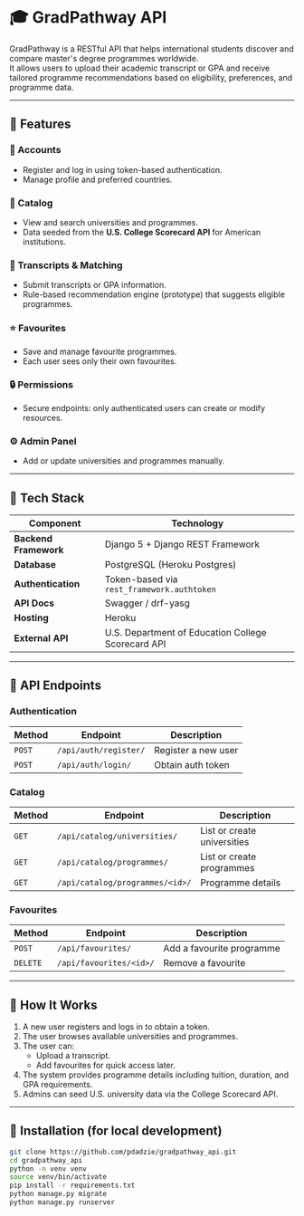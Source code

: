 # 🎓 GradPathway API

GradPathway is a RESTful API that helps international students discover and compare master's degree programmes worldwide.  
It allows users to upload their academic transcript or GPA and receive tailored programme recommendations based on eligibility, preferences, and programme data.

---

## 🚀 Features

### 👤 Accounts
- Register and log in using token-based authentication.
- Manage profile and preferred countries.

### 🏫 Catalog
- View and search universities and programmes.
- Data seeded from the **U.S. College Scorecard API** for American institutions.

### 📄 Transcripts & Matching
- Submit transcripts or GPA information.
- Rule-based recommendation engine (prototype) that suggests eligible programmes.

### ⭐ Favourites
- Save and manage favourite programmes.
- Each user sees only their own favourites.

### 🔒 Permissions
- Secure endpoints: only authenticated users can create or modify resources.

### ⚙️ Admin Panel
- Add or update universities and programmes manually.

---

## 🧱 Tech Stack

| Component | Technology |
|------------|-------------|
| **Backend Framework** | Django 5 + Django REST Framework |
| **Database** | PostgreSQL (Heroku Postgres) |
| **Authentication** | Token-based via `rest_framework.authtoken` |
| **API Docs** | Swagger / drf-yasg |
| **Hosting** | Heroku |
| **External API** | U.S. Department of Education College Scorecard API |

---

## 🧩 API Endpoints

### Authentication
| Method | Endpoint | Description |
|--------|-----------|-------------|
| `POST` | `/api/auth/register/` | Register a new user |
| `POST` | `/api/auth/login/` | Obtain auth token |

### Catalog
| Method | Endpoint | Description |
|--------|-----------|-------------|
| `GET` | `/api/catalog/universities/` | List or create universities |
| `GET` | `/api/catalog/programmes/` | List or create programmes |
| `GET` | `/api/catalog/programmes/<id>/` | Programme details |

### Favourites
| Method | Endpoint | Description |
|--------|-----------|-------------|
| `POST` | `/api/favourites/` | Add a favourite programme |
| `DELETE` | `/api/favourites/<id>/` | Remove a favourite |

---

## 🧠 How It Works

1. A new user registers and logs in to obtain a token.  
2. The user browses available universities and programmes.  
3. The user can:
   - Upload a transcript.
   - Add favourites for quick access later.  
4. The system provides programme details including tuition, duration, and GPA requirements.  
5. Admins can seed U.S. university data via the College Scorecard API.

---

## 🧰 Installation (for local development)

```bash
git clone https://github.com/pdadzie/gradpathway_api.git
cd gradpathway_api
python -m venv venv
source venv/bin/activate   
pip install -r requirements.txt
python manage.py migrate
python manage.py runserver
